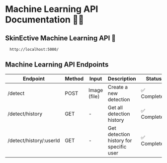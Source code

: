 # Machine Learning API Documentation 🧑‍💻

## SkinEctive Machine Learning API 🔗

```http
  http://localhost:5000/
```
## Machine Learning API Endpoints

| Endpoint                | Method | Input        | Description                             | Status      |
| ----------------------- | ------ | ------------ | --------------------------------------- | ----------- |
| /detect                 | POST   | Image (file) | Create a new detection                  | ✅ Completed |
| /detect/history         | GET    | -            | Get all detection history               | ✅ Completed |
| /detect/history/:userId | GET    | -            | Get detection history for specific user | ✅ Completed |